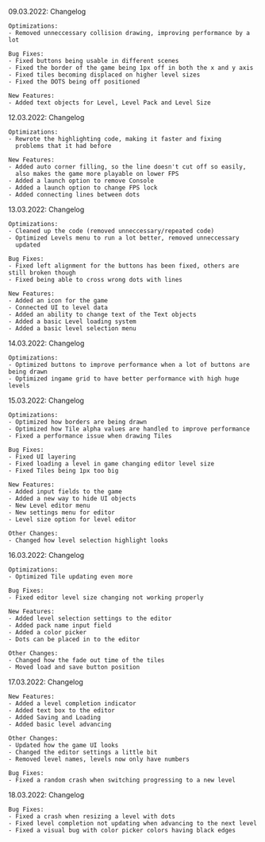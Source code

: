 09.03.2022: Changelog

    Optimizations:
    - Removed unneccessary collision drawing, improving performance by a lot

    Bug Fixes:
    - Fixed buttons being usable in different scenes
    - Fixed the border of the game being 1px off in both the x and y axis
    - Fixed tiles becoming displaced on higher level sizes
    - Fixed the DOTS being off positioned

    New Features:
    - Added text objects for Level, Level Pack and Level Size


12.03.2022: Changelog

    Optimizations:
    - Rewrote the highlighting code, making it faster and fixing
      problems that it had before

    New Features:
    - Added auto corner filling, so the line doesn't cut off so easily,
      also makes the game more playable on lower FPS
    - Added a launch option to remove Console
    - Added a launch option to change FPS lock
    - Added connecting lines between dots


13.03.2022: Changelog

    Optimizations:
    - Cleaned up the code (removed unneccessary/repeated code)
    - Optimized Levels menu to run a lot better, removed unneccessary
      updated

    Bug Fixes:
    - Fixed left alignment for the buttons has been fixed, others are still broken though
    - Fixed being able to cross wrong dots with lines

    New Features:
    - Added an icon for the game
    - Connected UI to level data
    - Added an ability to change text of the Text objects
    - Added a basic Level loading system
    - Added a basic level selection menu

  
14.03.2022: Changelog

    Optimizations:
    - Optimized buttons to improve performance when a lot of buttons are being drawn
    - Optimized ingame grid to have better performance with high huge levels


15.03.2022: Changelog

    Optimizations:
    - Optimized how borders are being drawn
    - Optimized how Tile alpha values are handled to improve performance
    - Fixed a performance issue when drawing Tiles
    
    Bug Fixes:
    - Fixed UI layering
    - Fixed loading a level in game changing editor level size
    - Fixed Tiles being 1px too big

    New Features:
    - Added input fields to the game
    - Added a new way to hide UI objects
    - New Level editor menu
    - New settings menu for editor
    - Level size option for level editor

    Other Changes:
    - Changed how level selection highlight looks


16.03.2022: Changelog

    Optimizations:
    - Optimized Tile updating even more

    Bug Fixes:
    - Fixed editor level size changing not working properly

    New Features:
    - Added level selection settings to the editor
    - Added pack name input field
    - Added a color picker
    - Dots can be placed in to the editor

    Other Changes:
    - Changed how the fade out time of the tiles
    - Moved load and save button position


17.03.2022: Changelog

    New Features:
    - Added a level completion indicator
    - Added text box to the editor
    - Added Saving and Loading
    - Added basic level advancing

    Other Changes:
    - Updated how the game UI looks
    - Changed the editor settings a little bit
    - Removed level names, levels now only have numbers

    Bug Fixes:
    - Fixed a random crash when switching progressing to a new level


18.03.2022: Changelog
    
    Bug Fixes:
    - Fixed a crash when resizing a level with dots
    - Fixed level completion not updating when advancing to the next level
    - Fixed a visual bug with color picker colors having black edges
